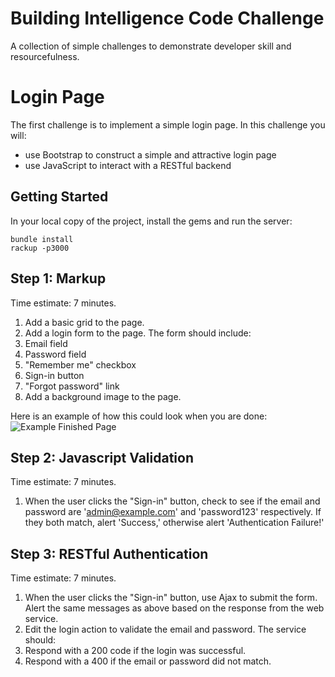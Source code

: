 Building Intelligence Code Challenge
====================================

A collection of simple challenges to demonstrate developer skill and resourcefulness.


# Login Page

The first challenge is to implement a simple login page.  In this challenge you will:

* use Bootstrap to construct a simple and attractive login page
* use JavaScript to interact with a RESTful backend

## Getting Started

In your local copy of the project, install the gems and run the server:

```
bundle install
rackup -p3000
```

## Step 1: Markup

Time estimate: 7 minutes.

1. Add a basic grid to the page.
2. Add a login form to the page.  The form should include:
  1. Email field
  2. Password field
  3. "Remember me" checkbox
  4. Sign-in button
  5. "Forgot password" link
3. Add a background image to the page.

Here is an example of how this could look when you are done:
![Example Finished Page](https://raw.githubusercontent.com/BuildingIntelligence/challenges/master/loginpage/public/img/goal.jpg)

## Step 2: Javascript Validation

Time estimate: 7 minutes.

1. When the user clicks the "Sign-in" button, check to see if the email and password are 'admin@example.com' and 'password123' respectively.  If they both match, alert 'Success,' otherwise alert 'Authentication Failure!'


## Step 3: RESTful Authentication

Time estimate: 7 minutes.

1. When the user clicks the "Sign-in" button, use Ajax to submit the form.  Alert the same messages as above based on the response from the web service.
2. Edit the login action to validate the email and password.  The service should:
  1. Respond with a 200 code if the login was successful.
  2. Respond with a 400 if the email or password did not match.
